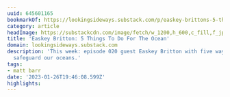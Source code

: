 ```yaml
---
uuid: 645601165
bookmarkOf: https://lookingsideways.substack.com/p/easkey-brittons-5-things-to-do-for-the-ocean
category: article
headImage: https://substackcdn.com/image/fetch/w_1200,h_600,c_fill,f_jpg,q_auto:good,fl_progressive:steep,g_auto/https%3A%2F%2Fbucketeer-e05bbc84-baa3-437e-9518-adb32be77984.s3.amazonaws.com%2Fpublic%2Fimages%2F576f45c6-58e8-4387-8cec-b50c018812fe_638x634.jpeg
title: 'Easkey Britton: 5 Things To Do For The Ocean'
domain: lookingsideways.substack.com
description: 'This week: episode 020 guest Easkey Britton with five ways we can help
  safeguard our oceans.'
tags:
- matt barr
date: '2023-01-26T19:46:08.599Z'
highlights:
---
```



